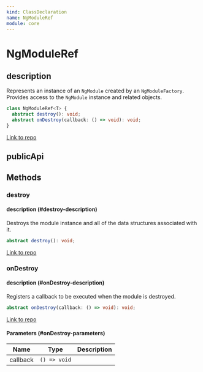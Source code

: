 ```yaml
---
kind: ClassDeclaration
name: NgModuleRef
module: core
---
```


# NgModuleRef

## description

Represents an instance of an `NgModule` created by an `NgModuleFactory`.
Provides access to the `NgModule` instance and related objects.

```ts
class NgModuleRef<T> {
  abstract destroy(): void;
  abstract onDestroy(callback: () => void): void;
}
```

[Link to repo](https://github.com/timdeschryver/angular/blob/master/packages/core/src/linker/ng_module_factory.ts#L21-L47)

## publicApi

## Methods

### destroy

#### description (#destroy-description)

Destroys the module instance and all of the data structures associated with it.

```ts
abstract destroy(): void;
```

[Link to repo](https://github.com/timdeschryver/angular/blob/master/packages/core/src/linker/ng_module_factory.ts#L41-L41)

### onDestroy

#### description (#onDestroy-description)

Registers a callback to be executed when the module is destroyed.

```ts
abstract onDestroy(callback: () => void): void;
```

[Link to repo](https://github.com/timdeschryver/angular/blob/master/packages/core/src/linker/ng_module_factory.ts#L46-L46)

#### Parameters (#onDestroy-parameters)

| Name     | Type         | Description |
| -------- | ------------ | ----------- |
| callback | `() => void` |             |
